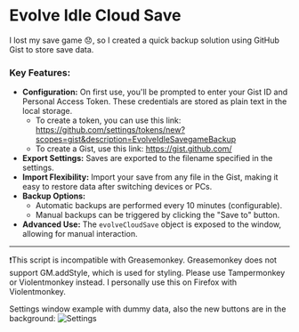 # Evolve Idle Cloud Save

I lost my save game 😞, so I created a quick backup solution using GitHub Gist to store save data. 

### Key Features:
- **Configuration:** On first use, you'll be prompted to enter your Gist ID and Personal Access Token. These credentials are stored as plain text in the local storage. 
  - To create a token, you can use this link: https://github.com/settings/tokens/new?scopes=gist&description=EvolveIdleSavegameBackup
  - To create a Gist, use this link: https://gist.github.com/
- **Export Settings:** Saves are exported to the filename specified in the settings.
- **Import Flexibility:** Import your save from any file in the Gist, making it easy to restore data after switching devices or PCs.
- **Backup Options:**
  - Automatic backups are performed every 10 minutes (configurable).
  - Manual backups can be triggered by clicking the "Save to" button.
- **Advanced Use:** The `evolveCloudSave` object is exposed to the window, allowing for manual interaction.

----
❗This script is incompatible with Greasemonkey. Greasemonkey does not support GM.addStyle, which is used for styling. Please use Tampermonkey or Violentmonkey instead. I personally use this on Firefox with Violentmonkey.

Settings window example with dummy data, also the new buttons are in the background:
![Settings](https://i.imgur.com/EUujcoO.png)

<!-- [imgur album](https://imgur.com/a/o791v3t) -->